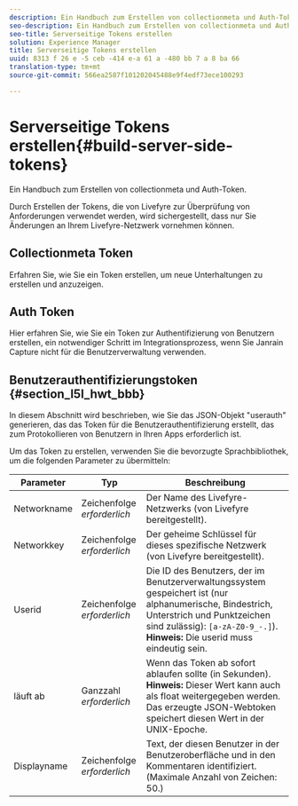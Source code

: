 ```yaml
---
description: Ein Handbuch zum Erstellen von collectionmeta und Auth-Token.
seo-description: Ein Handbuch zum Erstellen von collectionmeta und Auth-Token.
seo-title: Serverseitige Tokens erstellen
solution: Experience Manager
title: Serverseitige Tokens erstellen
uuid: 8313 f 26 e -5 ceb -414 e-a 61 a -480 bb 7 a 8 ba 66
translation-type: tm+mt
source-git-commit: 566ea2587f101202045488e9f4edf73ece100293

---
```



# Serverseitige Tokens erstellen{#build-server-side-tokens}

Ein Handbuch zum Erstellen von collectionmeta und Auth-Token.

Durch Erstellen der Tokens, die von Livefyre zur Überprüfung von Anforderungen verwendet werden, wird sichergestellt, dass nur Sie Änderungen an Ihrem Livefyre-Netzwerk vornehmen können.

## Collectionmeta Token

Erfahren Sie, wie Sie ein Token erstellen, um neue Unterhaltungen zu erstellen und anzuzeigen.

## Auth Token

Hier erfahren Sie, wie Sie ein Token zur Authentifizierung von Benutzern erstellen, ein notwendiger Schritt im Integrationsprozess, wenn Sie Janrain Capture nicht für die Benutzerverwaltung verwenden.

## Benutzerauthentifizierungstoken {#section_l5l_hwt_bbb}

In diesem Abschnitt wird beschrieben, wie Sie das JSON-Objekt "userauth" generieren, das das Token für die Benutzerauthentifizierung erstellt, das zum Protokollieren von Benutzern in Ihren Apps erforderlich ist.

Um das Token zu erstellen, verwenden Sie die bevorzugte Sprachbibliothek, um die folgenden Parameter zu übermitteln:

| Parameter | Typ | Beschreibung |
|---|---|---|
| Networkname | Zeichenfolge *erforderlich* | Der Name des Livefyre-Netzwerks (von Livefyre bereitgestellt). |
| Networkkey | Zeichenfolge *erforderlich* | Der geheime Schlüssel für dieses spezifische Netzwerk (von Livefyre bereitgestellt). |
| Userid | Zeichenfolge *erforderlich* | Die ID des Benutzers, der im Benutzerverwaltungssystem gespeichert ist (nur alphanumerische, Bindestrich, Unterstrich und Punktzeichen sind zulässig): `[a-zA-Z0-9_-.]`). **Hinweis:** Die userid muss eindeutig sein. |
| läuft ab | Ganzzahl *erforderlich* | Wenn das Token ab sofort ablaufen sollte (in Sekunden). **Hinweis:** Dieser Wert kann auch als float weitergegeben werden. Das erzeugte JSON-Webtoken speichert diesen Wert in der UNIX-Epoche. |
| Displayname | Zeichenfolge *erforderlich* | Text, der diesen Benutzer in der Benutzeroberfläche und in den Kommentaren identifiziert. (Maximale Anzahl von Zeichen: 50.) |

